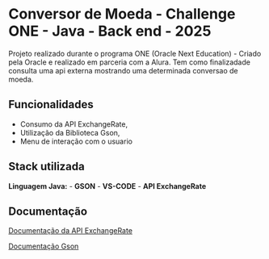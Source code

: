 


# Conversor de Moeda - Challenge ONE - Java - Back end - 2025

Projeto realizado durante o programa ONE (Oracle Next Education) - Criado pela Oracle e realizado em parceria com a Alura. Tem como finalizadade consulta uma api externa mostrando uma determinada conversao de moeda.




## Funcionalidades

- Consumo da API ExchangeRate,
- Utilização da Biblioteca Gson,
- Menu de interação com o usuario



## Stack utilizada

**Linguagem Java:** - **GSON** -
**VS-CODE** -
**API ExchangeRate** 



## Documentação

[Documentação da API ExchangeRate](https://www.exchangerate-api.com/docs/overview) 

[Documentação Gson](https://mvnrepository.com/artifact/com.google.code.gson/gson)

